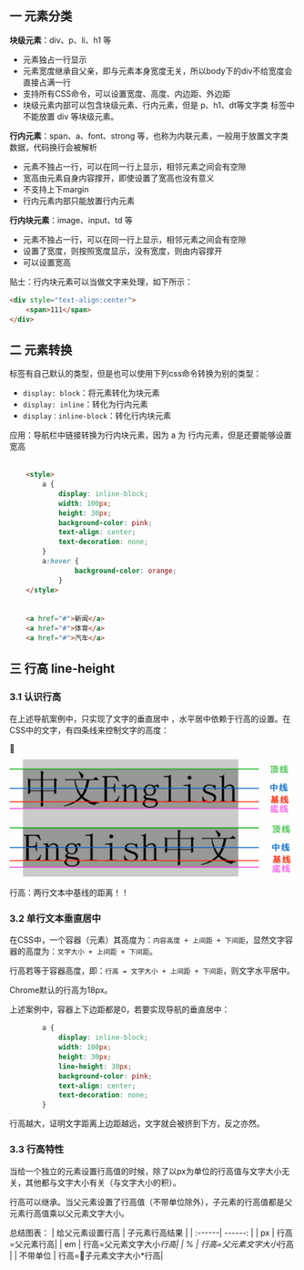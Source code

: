 ## 一 元素分类

**块级元素**：div、p、li、h1 等
- 元素独占一行显示
- 元素宽度继承自父亲，即与元素本身宽度无关，所以body下的div不给宽度会直接占满一行
- 支持所有CSS命令，可以设置宽度、高度、内边距、外边距
- 块级元素内部可以包含块级元素、行内元素，但是 p、h1、dt等文字类 标签中不能放置 div 等块级元素。

**行内元素**：span、a、font、strong 等，也称为内联元素，一般用于放置文字类数据，代码换行会被解析
- 元素不独占一行，可以在同一行上显示，相邻元素之间会有空隙
- 宽高由元素自身内容撑开，即使设置了宽高也没有意义
- 不支持上下margin
- 行内元素内部只能放置行内元素

**行内块元素**：image、input、td 等
- 元素不独占一行，可以在同一行上显示，相邻元素之间会有空隙
- 设置了宽度，则按照宽度显示，没有宽度，则由内容撑开
- 可以设置宽高 

贴士：行内块元素可以当做文字来处理，如下所示：
```html
<div style="text-align:center">
    <span>111</span>
</div>
```

## 二 元素转换

标签有自己默认的类型，但是也可以使用下列css命令转换为别的类型：
- `display: block`：将元素转化为块元素
- `display: inline`：转化为行内元素
- `display：inline-block`：转化行内块元素

应用：导航栏中链接转换为行内块元素，因为 a 为 行内元素，但是还要能够设置宽高
```html

    <style>
        a {
            display: inline-block;
            width: 100px;
            height: 30px;
            background-color: pink;
            text-align: center;
            text-decoration: none;
        }
        a:hover {
                background-color: orange;
            }
    </style>


    <a href="#">新闻</a>
    <a href="#">体育</a>
    <a href="#">汽车</a>
```

## 三 行高 line-height

### 3.1 认识行高

在上述导航案例中，只实现了文字的垂直居中 ，水平居中依赖于行高的设置。在CSS中的文字，有四条线来控制文字的高度：  

![](/images/CSS/css-01.png)  

行高：两行文本中基线的距离！！  

### 3.2 单行文本垂直居中

在CSS中，一个容器（元素）其高度为：`内容高度 + 上间距 + 下间距`，显然文字容器的高度为：`文字大小 + 上间距 + 下间距`。  

行高若等于容器高度，即：`行高 = 文字大小 + 上间距 + 下间距`，则文字水平居中。      

Chrome默认的行高为18px。 

上述案例中，容器上下边距都是0，若要实现导航的垂直居中：
```css
        a {
            display: inline-block;
            width: 100px;
            height: 30px;
            line-height: 30px;
            background-color: pink;
            text-align: center;
            text-decoration: none;
        }
```

行高越大，证明文字距离上边距越远，文字就会被挤到下方，反之亦然。  

### 3.3 行高特性

当给一个独立的元素设置行高值的时候，除了以px为单位的行高值与文字大小无关，其他都与文字大小有关（与文字大小的积）。

行高可以继承。当父元素设置了行高值（不带单位除外），子元素的行高值都是父元素行高值乘以父元素文字大小。  

总结图表：
| 给父元素设置行高 | 子元素行高结果 | 
| :------| ------: | 
| px | 行高=父元素行高|
| em | 行高=父元素文字大小*行高|
| % | 行高=父元素文字大小*行高 |
| 不带单位 | 行高=子元素文字大小*行高|

